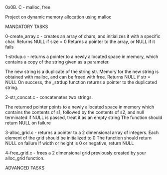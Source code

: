 0x0B. C - malloc, free

Project on dynamic memory allocation using malloc

MANDATORY TASKS

0-create_array.c - creates an array of chars, and initializes it with a specific char.
Returns NULL if size = 0
Returns a pointer to the array, or NULL if it fails

1-strdup.c - returns a pointer to a newly allocated space in memory, which contains a copy of the string given as a parameter.

The new string is a duplicate of the string str. 
Memory for the new string is obtained with malloc, and can be freed with free.
Returns NULL if str = NULL
On success, the _strdup function returns a pointer to the duplicated string. 

2-str_concat.c - concatenates two strings.

The returned pointer points to a newly allocated space in memory which contains the contents of s1, followed by the contents of s2, and null terminated
if NULL is passed, treat it as an empty string
The function should return NULL on failure

3-alloc_grid.c - returns a pointer to a 2 dimensional array of integers.
Each element of the grid should be initialized to 0
The function should return NULL on failure
If width or height is 0 or negative, return NULL

4-free_grid.c -  frees a 2 dimensional grid previously created by your alloc_grid function.

ADVANCED TASKS


